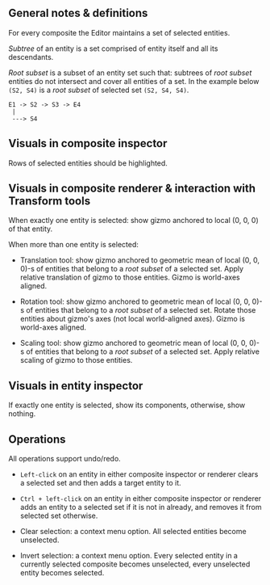 ## General notes & definitions

For every composite the Editor maintains a set of selected entities.

*Subtree* of an entity is a set comprised of entity itself and all its descendants.

*Root subset* is a subset of an entity set such that: subtrees of *root subset* entities do not intersect and cover all entities of a set. In the example below `(S2, S4)` is a *root subset* of selected set `(S2, S4, S4)`.

```
E1 -> S2 -> S3 -> E4
 |
 ---> S4
```

## Visuals in composite inspector

Rows of selected entities should be highlighted.

## Visuals in composite renderer & interaction with Transform tools

When exactly one entity is selected: show gizmo anchored to local (0, 0, 0) of that entity.

When more than one entity is selected:

* Translation tool: show gizmo anchored to geometric mean of local (0, 0, 0)-s of entities that belong to a *root subset* of a selected set. Apply relative translation of gizmo to those entities. Gizmo is world-axes aligned.

* Rotation tool: show gizmo anchored to geometric mean of local (0, 0, 0)-s of entities that belong to a *root subset* of a selected set. Rotate those entities about gizmo's axes (not local world-aligned axes). Gizmo is world-axes aligned.

* Scaling tool: show gizmo anchored to geometric mean of local (0, 0, 0)-s of entities that belong to a *root subset* of a selected set. Apply relative scaling of gizmo to those entities.

## Visuals in entity inspector

If exactly one entity is selected, show its components, otherwise, show nothing.

## Operations

All operations support undo/redo.

* `Left-click` on an entity in either composite inspector or renderer clears a selected set and then adds a target entity to it.

* `Ctrl + left-click` on an entity in either composite inspector or renderer adds an entity to a selected set if it is not in already, and removes it from selected set otherwise.

* Clear selection: a context menu option. All selected entities become unselected.

* Invert selection: a context menu option. Every selected entity in a currently selected composite becomes unselected, every unselected entity becomes selected.
